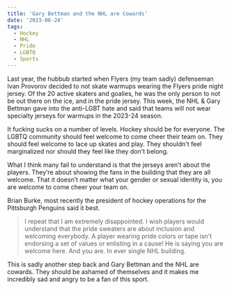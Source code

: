 ```yaml
---
title: 'Gary Bettman and the NHL are Cowards'
date: '2023-06-24'
tags:
  - Hockey
  - NHL
  - Pride
  - LGBTQ
  - Sports
---
```


Last year, the hubbub started when Flyers (my team sadly) defenseman Ivan Provorov decided to not skate warmups wearing the Flyers pride night jersey. Of the 20 active skaters and goalies, he was the only person to not be out there on the ice, and in the pride jersey. This week, the NHL & Gary Bettman gave into the anti-LGBT hate and said that teams will not wear specialty jerseys for warmups in the 2023-24 season.
<!-- excerpt -->

It fucking sucks on a number of levels. Hockey should be for everyone. The LGBTQ community should feel welcome to come cheer their team on. They should feel welcome to lace up skates and play. They shouldn't feel marginalized nor should they feel like they don't belong.

What I think many fail to understand is that the jerseys aren’t about the players. They’re about showing the fans in the building that they are all welcome. That it doesn’t matter what your gender or sexual identity is, you are welcome to come cheer your team on.

Brian Burke, most recently the president of hockey operations for the Pittsburgh Penguins said it best.

> I repeat that I am extremely disappointed. I wish players would understand that the pride sweaters are about inclusion and welcoming everybody. A player wearing pride colors or tape isn’t endorsing a set of values or enlisting in a cause! He is saying you are welcome here. And you are. In ever single NHL building.

This is sadly another step back and Gary Bettman and the NHL are cowards. They should be ashamed of themselves and it makes me incredibly sad and angry to be a fan of this sport.